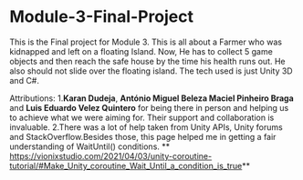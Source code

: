 # Module-3-Final-Project
This is the Final project for Module 3.
This is all about a Farmer who was kidnapped and left on a floating Island. Now, He has to collect 5 game objects and then reach the safe house by the time his health runs out. He also should not slide over the floating island.
The tech used is just Unity 3D and C#.

Attributions:
1.**Karan Dudeja**, **António Miguel Beleza Maciel Pinheiro Braga** and **Luis Eduardo Velez Quintero** for being there in person and helping us to achieve what we were aiming for. Their support and collaboration is invaluable.
2.There was a lot of help taken from Unity APIs, Unity forums and StackOverflow.Besides those, this page helped me in getting a fair understanding of WaitUntil() conditions. ** https://vionixstudio.com/2021/04/03/unity-coroutine-tutorial/#Make_Unity_coroutine_Wait_Until_a_condition_is_true**

